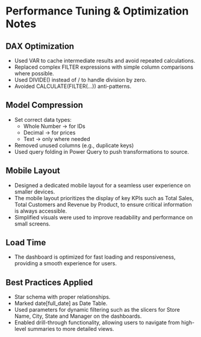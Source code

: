 # Performance Tuning & Optimization Notes

## DAX Optimization
- Used VAR to cache intermediate results and avoid repeated calculations.
- Replaced complex FILTER expressions with simple column comparisons where possible.
- Used DIVIDE() instead of / to handle division by zero.
- Avoided CALCULATE(FILTER(...)) anti-patterns.

## Model Compression
- Set correct data types:
  - Whole Number → for IDs
  - Decimal → for prices
  - Text → only where needed
- Removed unused columns (e.g., duplicate keys)
- Used query folding in Power Query to push transformations to source.

## Mobile Layout
- Designed a dedicated mobile layout for a seamless user experience on smaller devices.
- The mobile layout prioritizes the display of key KPIs such as Total Sales, Total Customers and Revenue by Product, to ensure critical information is always accessible.
- Simplified visuals were used to improve readability and performance on small screens.

## Load Time
- The dashboard is optimized for fast loading and responsiveness, providing a smooth experience for users.

## Best Practices Applied
- Star schema with proper relationships.
- Marked date[full_date] as Date Table.
- Used parameters for dynamic filtering such as the slicers for Store Name, City, State and Manager on the dashboards.
- Enabled drill-through functionality, allowing users to navigate from high-level summaries to more detailed views.
